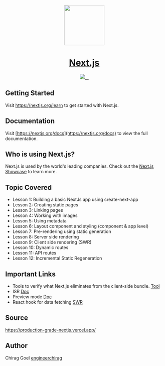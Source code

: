<p align="center">
  <a href="https://nextjs.org">
    <img src="https://assets.vercel.com/image/upload/v1607554385/repositories/next-js/next-logo.png" height="128">
    <h1 align="center">Next.js</h1>
  </a>
</p>

<p align="center">
  <a aria-label="Vercel logo" href="https://vercel.com">
    <img src="https://img.shields.io/badge/MADE%20BY%20Vercel-000000.svg?style=for-the-badge&logo=Vercel&labelColor=000">
  </a>
  <a aria-label="NPM version" href="https://www.npmjs.com/package/next">
    <img alt="" src="https://img.shields.io/npm/v/next.svg?style=for-the-badge&labelColor=000000">
  </a>
  <a aria-label="License" href="https://github.com/vercel/next.js/blob/canary/license.md">
    <img alt="" src="https://img.shields.io/npm/l/next.svg?style=for-the-badge&labelColor=000000">
  </a>
  <a aria-label="Join the community on GitHub" href="https://github.com/vercel/next.js/discussions">
    <img alt="" src="https://img.shields.io/badge/Join%20the%20community-blueviolet.svg?style=for-the-badge&logo=Next.js&labelColor=000000&logoWidth=20">
  </a>
</p>

## Getting Started

Visit <a aria-label="next.js learn" href="https://nextjs.org/learn">https://nextjs.org/learn</a> to get started with Next.js.

## Documentation

Visit [https://nextjs.org/docs](https://nextjs.org/docs) to view the full documentation.

## Who is using Next.js?

Next.js is used by the world's leading companies. Check out the [Next.js Showcase](https://nextjs.org/showcase) to learn more.

## Topic Covered

-   Lesson 1: Building a basic NextJs app using create-next-app
-   Lesson 2: Creating static pages
-   Lesson 3: Linking pages
-   Lesson 4: Working with images
-   Lesson 5: Using metadata
-   Lesson 6: Layout component and styling (component & app level)
-   Lesson 7: Pre-rendering using static generation
-   Lesson 8: Server side rendering
-   Lesson 9: Client side rendering (SWR)
-   Lesson 10: Dynamic routes
-   Lesson 11: API routes
-   Lesson 12: Incremental Static Regeneration

## Important Links

-   Tools to verify what Next.js eliminates from the client-side bundle. [Tool](https://next-code-elimination.vercel.app/)
-   ISR [Doc](https://vercel.com/docs/next.js/incremental-static-regeneration)
-   Preview mode [Doc](https://nextjs.org/docs/advanced-features/preview-mode)
-   React hook for data fetching [SWR](https://swr.vercel.app/)

## Source

https://production-grade-nextjs.vercel.app/

## Author

Chirag Goel [engineerchirag](http://www.engineerchirag.in)
